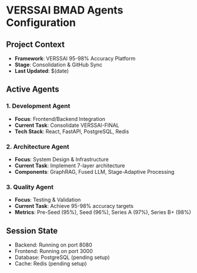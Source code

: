 # VERSSAI BMAD Agents Configuration

## Project Context
- **Framework**: VERSSAI 95-98% Accuracy Platform
- **Stage**: Consolidation & GitHub Sync
- **Last Updated**: $(date)

## Active Agents

### 1. Development Agent
- **Focus**: Frontend/Backend Integration
- **Current Task**: Consolidate VERSSAI-FINAL
- **Tech Stack**: React, FastAPI, PostgreSQL, Redis

### 2. Architecture Agent
- **Focus**: System Design & Infrastructure
- **Current Task**: Implement 7-layer architecture
- **Components**: GraphRAG, Fused LLM, Stage-Adaptive Processing

### 3. Quality Agent
- **Focus**: Testing & Validation
- **Current Task**: Achieve 95-98% accuracy targets
- **Metrics**: Pre-Seed (95%), Seed (96%), Series A (97%), Series B+ (98%)

## Session State
- Backend: Running on port 8080
- Frontend: Running on port 3000
- Database: PostgreSQL (pending setup)
- Cache: Redis (pending setup)
